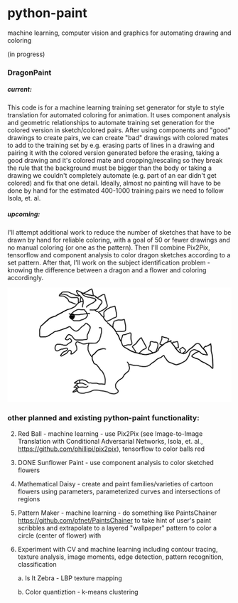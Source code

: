 # python-paint
machine learning, computer vision and graphics for automating drawing and coloring

(in progress)

### DragonPaint 
##### current: 
This code is for a machine learning training set generator for style to style translation for automated coloring for animation. It uses component analysis and geometric relationships to automate training set generation for the colored version in sketch/colored pairs. After using components and "good" drawings to create pairs, we can create "bad" drawings with colored mates to add to the training set by e.g. erasing parts of lines in a drawing and pairing it with the colored version generated before the erasing, taking a good drawing and it's colored mate and cropping/rescaling so they break the rule that the background must be bigger than the body or taking a drawing we couldn't completely automate (e.g. part of an ear didn't get colored) and fix that one detail. Ideally, almost no painting will have to be done by hand for the estimated 400-1000 training pairs we need to follow Isola, et. al.

##### upcoming: 
I'll attempt additional work to reduce the number of sketches that have to be drawn by hand for reliable coloring, with a goal of 50 or fewer drawings and no manual coloring (or one as the pattern). Then I'll combine Pix2Pix, tensorflow and component analysis to color dragon sketches according to a set pattern. After that, I'll work on the subject identification problem - knowing the difference between a dragon and a flower and coloring accordingly.

![alt text](./Dragon.bmp)

### other planned and existing python-paint functionality:
2. Red Ball - machine learning - use Pix2Pix (see Image-to-Image Translation with Conditional Adversarial Networks, Isola, et. al., https://github.com/phillipi/pix2pix), tensorflow to color balls red
3. DONE Sunflower Paint - use component analysis to color sketched flowers
4. Mathematical Daisy - create and paint families/varieties of cartoon flowers using parameters, parameterized curves and intersections of regions
5. Pattern Maker - machine learning - do something like PaintsChainer https://github.com/pfnet/PaintsChainer to take hint of user's paint scribbles and extrapolate to a layered "wallpaper" pattern to color a circle (center of flower) with
6. Experiment with CV and machine learning including contour tracing, texture analysis, image moments, edge detection, pattern recognition, classification

    a. Is It Zebra - LBP texture mapping
    
    b. Color quantiztion - k-means clustering
